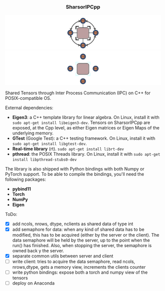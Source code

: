### <center> SharsorIPCpp </center>

![GitHub-Mark-Light](docs/icon-light.svg#gh-dark-mode-only)![GitHub-Mark-Dark](docs/icon-dark.svg#gh-light-mode-only)

Shared Tensors through Inter Process Communication (IPC) on C++ for POSIX-compatible OS.

External dependencies: 
- **Eigen3**: a C++ template library for linear algebra. On Linux, install it with ```sudo apt-get install libeigen3-dev```. Tensors on SharsorIPCpp are exposed, at the Cpp level, as either Eigen matrices or Eigen Maps of the underlying memory.
- **GTest** (Google Test): a C++ testing framework. On Linux, install it with ```sudo apt-get install libgtest-dev```.
- **Real-time library** (rt). ```sudo apt-get install librt-dev```
- **pthread**: the POSIX Threads library. On Linux, install it with ```sudo apt-get install libpthread-stubs0-dev```

The library is also shipped with Python bindings with both Numpy or PyTorch support. To be able to compile the bindings, you'll need the following packages:
- **pybind11**
- **Torch**
- **NumPy**
- **Eigen**

ToDo:
- [x] add ncols, nrows, dtype, nclients as shared data of type int 
- [x] add semaphore for data: when any kind of shared data has to be modified, this has to be acquired (either by the server or the client). The data semaphore will be held by the server, up to the point when the run() has finished. Also, when stopping the server, the semaphore is owned back y the server.
- [x] separate common utils between server and client
- [ ] write client: tries to acquire the data semaphore, read ncols, nrows,dtype, gets a memory view, increments the clients counter
- [ ] write python bindings: expose both a torch and numpy view of the tensors
- [ ] deploy on Anaconda   